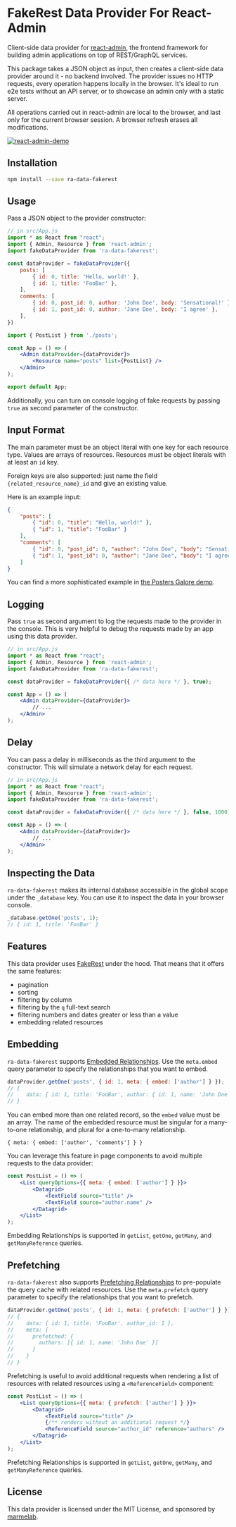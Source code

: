 # FakeRest Data Provider For React-Admin

Client-side data provider for [react-admin](https://github.com/marmelab/react-admin), the frontend framework for building admin applications on top of REST/GraphQL services.

This package takes a JSON object as input, then creates a client-side data provider around it - no backend involved. The provider issues no HTTP requests, every operation happens locally in the browser. It's ideal to run e2e tests without an API server, or to showcase an admin only with a static server.

All operations carried out in react-admin are local to the browser, and last only for the current browser session. A browser refresh erases all modifications.

[![react-admin-demo](https://marmelab.com/react-admin/img/react-admin-demo-still.png)](https://www.youtube.com/watch?v=bJEo1O1oT6o)

## Installation

```sh
npm install --save ra-data-fakerest
```

## Usage

Pass a JSON object to the provider constructor:

```jsx
// in src/App.js
import * as React from "react";
import { Admin, Resource } from 'react-admin';
import fakeDataProvider from 'ra-data-fakerest';

const dataProvider = fakeDataProvider({
    posts: [
        { id: 0, title: 'Hello, world!' },
        { id: 1, title: 'FooBar' },
    ],
    comments: [
        { id: 0, post_id: 0, author: 'John Doe', body: 'Sensational!' },
        { id: 1, post_id: 0, author: 'Jane Doe', body: 'I agree' },
    ],
})

import { PostList } from './posts';

const App = () => (
    <Admin dataProvider={dataProvider}>
        <Resource name="posts" list={PostList} />
    </Admin>
);

export default App;
```

Additionally, you can turn on console logging of fake requests by passing `true` as second parameter of the constructor.

## Input Format

The main parameter must be an object literal with one key for each resource type. Values are arrays of resources. Resources must be object literals with at least an `id` key.

Foreign keys are also supported: just name the field `{related_resource_name}_id` and give an existing value.

Here is an example input:

```json
{
    "posts": [
        { "id": 0, "title": "Hello, world!" },
        { "id": 1, "title": "FooBar" }
    ],
    "comments": [
        { "id": 0, "post_id": 0, "author": "John Doe", "body": "Sensational!" },
        { "id": 1, "post_id": 0, "author": "Jane Doe", "body": "I agree" }
    ]
}
```

You can find a more sophisticated example in [the Posters Galore demo](https://raw.githubusercontent.com/marmelab/ng-admin-demo/master/js/data.js). 

## Logging

Pass `true` as second argument to log the requests made to the provider in the console. This is very helpful to debug the requests made by an app using this data provider.

```jsx
// in src/App.js
import * as React from "react";
import { Admin, Resource } from 'react-admin';
import fakeDataProvider from 'ra-data-fakerest';

const dataProvider = fakeDataProvider({ /* data here */ }, true);

const App = () => (
    <Admin dataProvider={dataProvider}>
        // ...
    </Admin>
);
```

## Delay

You can pass a delay in milliseconds as the third argument to the constructor. This will simulate a network delay for each request.

```jsx
// in src/App.js
import * as React from "react";
import { Admin, Resource } from 'react-admin';
import fakeDataProvider from 'ra-data-fakerest';

const dataProvider = fakeDataProvider({ /* data here */ }, false, 1000);

const App = () => (
    <Admin dataProvider={dataProvider}>
        // ...
    </Admin>
);
```

## Inspecting the Data

`ra-data-fakerest` makes its internal database accessible in the global scope under the `_database` key. You can use it to inspect the data in your browser console.

```js
_database.getOne('posts', 1);
// { id: 1, title: 'FooBar' }
```

## Features

This data provider uses [FakeRest](https://github.com/marmelab/FakeRest) under the hood. That means that it offers the same features:

- pagination
- sorting
- filtering by column
- filtering by the `q` full-text search
- filtering numbers and dates greater or less than a value
- embedding related resources

## Embedding

`ra-data-fakerest` supports [Embedded Relationships](https://marmelab.com/react-admin/DataProviders.html#embedding-relationships). Use the `meta.embed` query parameter to specify the relationships that you want to embed. 

```jsx
dataProvider.getOne('posts', { id: 1, meta: { embed: ['author'] } });
// { 
//    data: { id: 1, title: 'FooBar', author: { id: 1, name: 'John Doe' } },
// }
```

You can embed more than one related record, so the `embed` value must be an array. The name of the embedded resource must be singular for a many-to-one relationship, and plural for a one-to-many relationship.

```
{ meta: { embed: ['author', 'comments'] } }
```

You can leverage this feature in page components to avoid multiple requests to the data provider:

```jsx
const PostList = () => (
    <List queryOptions={{ meta: { embed: ['author'] } }}>
        <Datagrid>
            <TextField source="title" />
            <TextField source="author.name" />
        </Datagrid>
    </List>
);
```

Embedding Relationships is supported in `getList`, `getOne`, `getMany`, and `getManyReference` queries.

## Prefetching

`ra-data-fakerest` also supports [Prefetching Relationships](https://marmelab.com/react-admin/DataProviders.html#prefetching-relationships) to pre-populate the query cache with related resources. Use the `meta.prefetch` query parameter to specify the relationships that you want to prefetch.

```jsx
dataProvider.getOne('posts', { id: 1, meta: { prefetch: ['author'] } });
// { 
//    data: { id: 1, title: 'FooBar', author_id: 1 },
//    meta: {
//      prefetched: {
//        authors: [{ id: 1, name: 'John Doe' }]
//      }
//    }
// }
```

Prefetching is useful to avoid additional requests when rendering a list of resources with related resources using a `<ReferenceField>` component:

```jsx
const PostList = () => (
    <List queryOptions={{ meta: { prefetch: ['author'] } }}>
        <Datagrid>
            <TextField source="title" />
            {/** renders without an additional request */}
            <ReferenceField source="author_id" reference="authors" />
        </Datagrid>
    </List>
);
```

Prefetching Relationships is supported in `getList`, `getOne`, `getMany`, and `getManyReference` queries.

## License

This data provider is licensed under the MIT License, and sponsored by [marmelab](https://marmelab.com).
